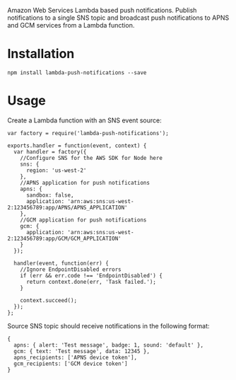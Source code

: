 Amazon Web Services Lambda based push notifications. Publish notifications to a single SNS topic and broadcast push notifications to APNS and GCM services from a Lambda function.

# Installation

```
npm install lambda-push-notifications --save
```

# Usage

Create a Lambda function with an SNS event source:

```
var factory = require('lambda-push-notifications');

exports.handler = function(event, context) {
  var handler = factory({
    //Configure SNS for the AWS SDK for Node here
    sns: {
      region: 'us-west-2'
    },
    //APNS application for push notifications
    apns: {
      sandbox: false,
      application: 'arn:aws:sns:us-west-2:123456789:app/APNS/APNS_APPLICATION'
    },
    //GCM application for push notifications
    gcm: {
      application: 'arn:aws:sns:us-west-2:123456789:app/GCM/GCM_APPLICATION'
    }
  });

  handler(event, function(err) {
    //Ignore EndpointDisabled errors
    if (err && err.code !== 'EndpointDisabled') {
      return context.done(err, 'Task failed.');
    }

    context.succeed();
  });
};
```

Source SNS topic should receive notifications in the following format:

```
{
  apns: { alert: 'Test message', badge: 1, sound: 'default' },
  gcm: { text: 'Test message', data: 12345 },
  apns_recipients: ['APNS device token'],
  gcm_recipients: ['GCM device token']
}
```
